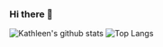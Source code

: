 ### Hi there 👋

<!--
**kstick9210/kstick9210** is a ✨ _special_ ✨ repository because its `README.md` (this file) appears on your GitHub profile.

Here are some ideas to get you started:

- 🔭 I’m currently working on ...
- 🌱 I’m currently learning ...
- 👯 I’m looking to collaborate on ...
- 🤔 I’m looking for help with ...
- 💬 Ask me about ...
- 📫 How to reach me: ...
- 😄 Pronouns: ...
- ⚡ Fun fact: ...
-->
![Kathleen's github stats](https://github-readme-stats.vercel.app/api?username=kstick9210&hide=stars,issues&count_private=true&show_icons=true&bg_color=10388F&title_color=DBA423&text_color=FFF&icon_color=DBA423)
![Top Langs](https://github-readme-stats.vercel.app/api/top-langs/?username=kstick9210&langs_count=3&layout=compact&bg_color=10388F&text_color=FFF&title_color=DBA423)
